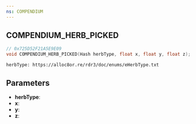 ```yaml
---
ns: COMPENDIUM
---
```

## COMPENDIUM_HERB_PICKED

```c
// 0x725D52F21A5E9E09
void COMPENDIUM_HERB_PICKED(Hash herbType, float x, float y, float z);
```

```
herbType: https://alloc8or.re/rdr3/doc/enums/eHerbType.txt
```

## Parameters
* **herbType**:
* **x**:
* **y**:
* **z**:
